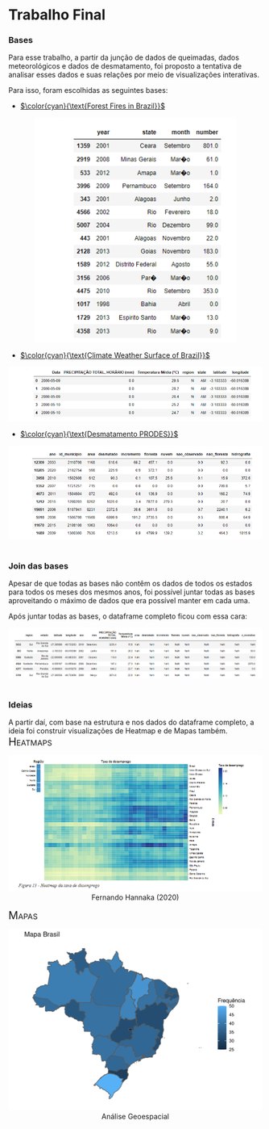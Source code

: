 # Trabalho Final


### Bases

Para esse trabalho, a partir da junção de dados de queimadas, dados meteorológicos e dados de desmatamento, foi
proposto a tentativa de analisar esses dados e suas relações por meio de visualizações interativas.  

Para isso, foram escolhidas as seguintes bases:

- [$\color{cyan}{\text{Forest Fires in Brazil}}$](https://www.kaggle.com/gustavomodelli/forest-fires-in-brazil) 

<div align="center">
	<img src="https://raw.githubusercontent.com/GermanoAndrade/Trabalho-Final-Vis/main/img/fire_br.png", width="400px">
</div>

- [$\color{cyan}{\text{Climate Weather Surface of Brazil}}$](https://www.kaggle.com/PROPPG-PPG/hourly-weather-surface-brazil-southeast-region?select=central_west.csv)

 
<div align="center">
	<img src="https://raw.githubusercontent.com/GermanoAndrade/Trabalho-Final-Vis/main/img/weather_n.png">
</div>


- [$\color{cyan}{\text{Desmatamento PRODES}}$](https://basedosdados.org/dataset/b9528c5f-3b31-4383-9e60-51e34e6b9237)

 
<div align="center">
	<img src="https://raw.githubusercontent.com/GermanoAndrade/Trabalho-Final-Vis/main/img/desmatamento_br.png">
</div><br>


### Join das bases

Apesar de que todas as bases não contêm os dados de todos os estados para todos os meses dos mesmos anos,
foi possível juntar todas as bases aproveitando o máximo de dados que era possível manter em cada uma.

Após juntar todas as bases, o dataframe completo ficou com essa cara:

<div align="center">
	<img src="https://raw.githubusercontent.com/GermanoAndrade/Trabalho-Final-Vis/main/img/finished.png" width="1150px">
</div><br> 

### Ideias

A partir daí, com base na estrutura e nos dados do dataframe completo, a ideia foi construir visualizações de Heatmap e de Mapas também.  
<span style="font-size:16pt;font-variant-caps: petite-caps;"> Heatmaps </span>

<div align="center">
	<img src="https://raw.githubusercontent.com/GermanoAndrade/Trabalho-Final-Vis/main/img/Fernando_Hannaka_2020.png">
	<figcaption>Fernando Hannaka (2020)</figcaption>
</div>

<span style="font-size:16pt;font-variant-caps: petite-caps;"> Mapas </span>

<div align="center">
	<img src="https://raw.githubusercontent.com/GermanoAndrade/Trabalho-Final-Vis/main/img/exemplo_mapa.png" width="600px">
	<figcaption>Análise Geoespacial	</figcaption>
</div>









